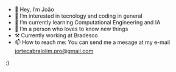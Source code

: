 - 👋 Hey, I’m João
- 👀 I’m interested in tecnology and coding in general
- 🌱 I’m currently learning Computational Engineering and IA
- 💞️ I’m a person who loves to know new things
- ⚒ Currently working at Bradesco
- 📫 How to reach me: You can send me a mesage at my e-mail jortecabralolim.pro@gmail.com

<!---
01Lightt/01Lightt is a ✨ special ✨ repository because its `README.md` (this file) appears on your GitHub profile.
You can click the Preview link to take a look at your changes.
--->
:)
